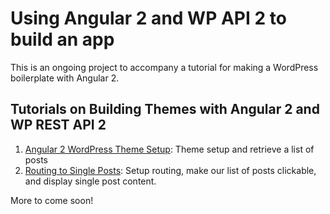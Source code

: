 # Using Angular 2 and WP API 2 to build an app

This is an ongoing project to accompany a tutorial for making a WordPress boilerplate with Angular 2.

## Tutorials on Building Themes with Angular 2 and WP REST API 2

1. [Angular 2 WordPress Theme Setup](http://doppiaeast.com/article/angular-2-wordpress-theme-setup/): Theme setup and retrieve a list of posts
2. [Routing to Single Posts](http://doppiaeast.com/article/angular-2-wordpress-theme-setup/): Setup routing, make our list of posts clickable, and display single post content.

More to come soon!
